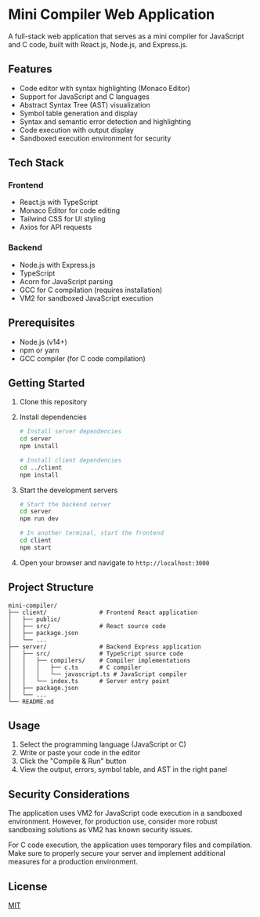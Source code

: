 # Mini Compiler Web Application

A full-stack web application that serves as a mini compiler for JavaScript and C code, built with React.js, Node.js, and Express.js.

## Features

- Code editor with syntax highlighting (Monaco Editor)
- Support for JavaScript and C languages
- Abstract Syntax Tree (AST) visualization
- Symbol table generation and display
- Syntax and semantic error detection and highlighting
- Code execution with output display
- Sandboxed execution environment for security

## Tech Stack

### Frontend
- React.js with TypeScript
- Monaco Editor for code editing
- Tailwind CSS for UI styling
- Axios for API requests

### Backend
- Node.js with Express.js
- TypeScript
- Acorn for JavaScript parsing
- GCC for C compilation (requires installation)
- VM2 for sandboxed JavaScript execution

## Prerequisites

- Node.js (v14+)
- npm or yarn
- GCC compiler (for C code compilation)

## Getting Started

1. Clone this repository
2. Install dependencies
   ```bash
   # Install server dependencies
   cd server
   npm install
   
   # Install client dependencies
   cd ../client
   npm install
   ```

3. Start the development servers
   ```bash
   # Start the backend server
   cd server
   npm run dev
   
   # In another terminal, start the frontend
   cd client
   npm start
   ```

4. Open your browser and navigate to `http://localhost:3000`

## Project Structure

```
mini-compiler/
├── client/               # Frontend React application
│   ├── public/
│   ├── src/              # React source code
│   ├── package.json
│   └── ...
├── server/               # Backend Express application
│   ├── src/              # TypeScript source code
│   │   ├── compilers/    # Compiler implementations
│   │   │   ├── c.ts      # C compiler
│   │   │   └── javascript.ts # JavaScript compiler
│   │   └── index.ts      # Server entry point
│   ├── package.json
│   └── ...
└── README.md
```

## Usage

1. Select the programming language (JavaScript or C)
2. Write or paste your code in the editor
3. Click the "Compile & Run" button
4. View the output, errors, symbol table, and AST in the right panel

## Security Considerations

The application uses VM2 for JavaScript code execution in a sandboxed environment. However, for production use, consider more robust sandboxing solutions as VM2 has known security issues.

For C code execution, the application uses temporary files and compilation. Make sure to properly secure your server and implement additional measures for a production environment.

## License

[MIT](LICENSE) 